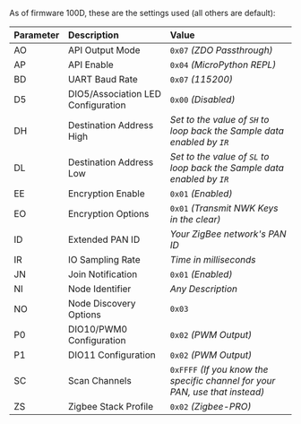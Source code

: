 As of firmware 100D, these are the settings used (all others are default):

|Parameter|Description                       |Value                                                                       |
|:--------|:---------------------------------|:---------------------------------------------------------------------------|
|AO       |API Output Mode                   |`0x07` *(ZDO Passthrough)*                                                  |
|AP       |API Enable                        |`0x04` *(MicroPython REPL)*                                                 |
|BD       |UART Baud Rate                    |`0x07` *(115200)*                                                           |
|D5       |DIO5/Association LED Configuration|`0x00` *(Disabled)*                                                         |
|DH       |Destination Address High          |*Set to the value of `SH` to loop back the Sample data enabled by `IR`*     |
|DL       |Destination Address Low           |*Set to the value of `SL` to loop back the Sample data enabled by `IR`*     |
|EE       |Encryption Enable                 |`0x01` *(Enabled)*                                                          |
|EO       |Encryption Options                |`0x01` *(Transmit NWK Keys in the clear)*                                   |
|ID       |Extended PAN ID                   |*Your ZigBee network's PAN ID*                                              |
|IR       |IO Sampling Rate                  |*Time in milliseconds*                                                      |
|JN       |Join Notification                 |`0x01` *(Enabled)*                                                          |
|NI       |Node Identifier                   |*Any Description*                                                           |
|NO       |Node Discovery Options            |`0x03`                                                                      |
|P0       |DIO10/PWM0 Configuration          |`0x02` *(PWM Output)*                                                       |
|P1       |DIO11 Configuration               |`0x02` *(PWM Output)*                                                       |
|SC       |Scan Channels                     |`0xFFFF` *(If you know the specific channel for your PAN, use that instead)*|
|ZS       |Zigbee Stack Profile              |`0x02` *(Zigbee-PRO)*                                                       |